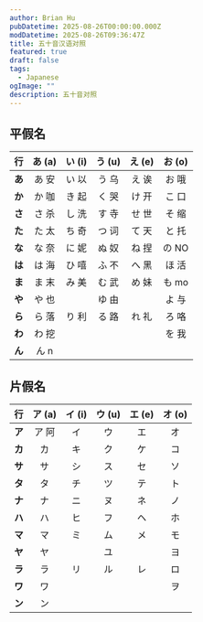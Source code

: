 ```yaml
---
author: Brian Hu
pubDatetime: 2025-08-26T00:00:00.000Z
modDatetime: 2025-08-26T09:36:47Z
title: 五十音汉语对照
featured: true
draft: false
tags:
  - Japanese
ogImage: ""
description: 五十音对照
---
```


## 平假名

|   行   | あ (a) | い (i) | う (u) | え (e) | お (o) |
| :----: | :----: | :----: | :----: | :----: | :----: |
| **あ** | あ 安  | い 以  | う 乌  | え 诶  | お 哦  |
| **か** | か 咖  | き 起  | く 哭  | け 开  | こ 口  |
| **さ** | さ 杀  | し 洗  | す 寺  | せ 世  | そ 缩  |
| **た** | た 太  | ち 奇  | つ 词  | て 天  | と 托  |
| **な** | な 奈  | に 妮  | ぬ 奴  | ね 捏  | の NO  |
| **は** | は 海  | ひ 嘻  | ふ 不  | へ 黑  | ほ 活  |
| **ま** | ま 末  | み 美  | む 武  | め 妹  | も mo  |
| **や** | や 也  |        | ゆ 由  |        | よ 与  |
| **ら** | ら 落  | り 利  | る 路  | れ 礼  | ろ 咯  |
| **わ** | わ 挖  |        |        |        | を 我  |
| **ん** |  ん n  |        |        |        |        |

## 片假名

|   行   | ア (a) | イ (i) | ウ (u) | エ (e) | オ (o) |
| :----: | :----: | :----: | :----: | :----: | :----: |
| **ア** | ア 阿  |   イ  |   ウ   |   エ   |   オ   |
| **カ** |   カ   |   キ   |   ク   |   ケ   |   コ   |
| **サ** |   サ   |   シ   |   ス   |   セ   |   ソ   |
| **タ** |   タ   |   チ   |   ツ   |   テ   |   ト   |
| **ナ** |   ナ   |   ニ   |   ヌ   |   ネ   |   ノ   |
| **ハ** |   ハ   |   ヒ   |   フ   |   ヘ   |   ホ   |
| **マ** |   マ   |   ミ   |   ム   |   メ   |   モ   |
| **ヤ** |   ヤ   |        |   ユ   |        |   ヨ   |
| **ラ** |   ラ   |   リ   |   ル   |   レ   |   ロ   |
| **ワ** |   ワ   |        |        |        |   ヲ   |
| **ン** |   ン   |        |        |        |        |
